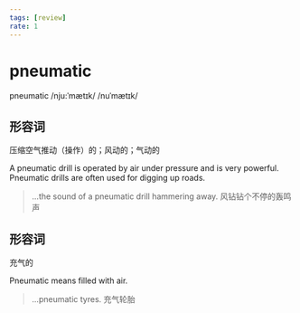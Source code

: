 ```yaml
---
tags: [review]
rate: 1
---
```


# pneumatic
pneumatic /nju:ˈmætɪk/ /nuˈmætɪk/ 

## 形容词

压缩空气推动（操作）的；风动的；气动的

A pneumatic drill is operated by air under pressure and is very powerful. Pneumatic drills are often used for digging up roads.  

> ...the sound of a pneumatic drill hammering away.
> 风钻钻个不停的轰鸣声


## 形容词

充气的

Pneumatic means filled with air.  

> ...pneumatic tyres.
> 充气轮胎


